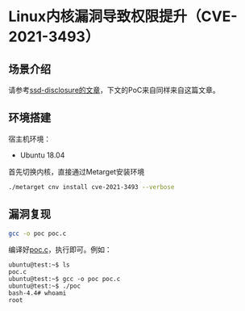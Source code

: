 # Linux内核漏洞导致权限提升（CVE-2021-3493）

## 场景介绍

请参考[ssd-disclosure的文章](https://ssd-disclosure.com/ssd-advisory-overlayfs-pe)，下文的PoC来自同样来自这篇文章。

## 环境搭建

宿主机环境：

- Ubuntu 18.04

首先切换内核，直接通过Metarget安装环境

```bash
./metarget cnv install cve-2021-3493 --verbose
```

## 漏洞复现

```bash
gcc -o poc poc.c
```

编译好[poc.c](poc.c)，执行即可。例如：

```
ubuntu@test:~$ ls
poc.c
ubuntu@test:~$ gcc -o poc poc.c
ubuntu@test:~$ ./poc
bash-4.4# whoami
root
```